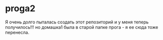 # proga2
Я очень долго пыталась создать этот репозиторий и у меня теперь получилось!!! но домашка1 была в старой папке прога - я ее сюда тоже перенесла.
